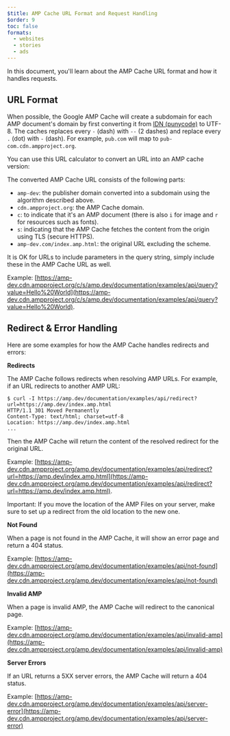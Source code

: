 ```yaml
---
$title: AMP Cache URL Format and Request Handling
$order: 9
toc: false
formats:
  - websites
  - stories
  - ads
---
```


In this document, you'll learn about the AMP Cache URL format and how it handles requests. 

## URL Format

When possible, the Google AMP Cache will create a subdomain for each AMP document's domain by first converting it from [IDN (punycode)](https://en.wikipedia.org/wiki/Punycode) to UTF-8. The caches replaces every `-` (dash) with `--` (2 dashes) and replace every `.` (dot) with `-` (dash). For example, `pub.com` will map to `pub-com.cdn.ampproject.org`.

You can use this URL calculator to convert an URL into an AMP cache version:

<div>
<amp-iframe title="AMP Cache tool" height="104" layout="fixed-height" sandbox="allow-scripts allow-same-origin allow-popups" src="{{ doc.pod.podspec.base_urls.preview }}/static/samples/files/amp-url-converter.html?url=https://amp.dev/index.amp.html">
  <div placeholder></div>
</amp-iframe>
</div>

The converted AMP Cache URL consists of the following parts:

* `amp-dev`: the publisher domain converted into a subdomain using the algorithm described above.</li>
* `cdn.ampproject.org`: the AMP Cache domain.
* `c`: to indicate that it's an AMP document (there is also `i` for image and `r` for resources such as fonts).
* `s`: indicating that the AMP Cache fetches the content from the origin using TLS (secure HTTPS).
* `amp-dev.com/index.amp.html`: the original URL excluding the scheme.

It is OK for URLs to include parameters in the query string, simply include these in the AMP Cache URL as well.

Example: [https://amp-dev.cdn.ampproject.org/c/s/amp.dev/documentation/examples/api/query?value=Hello%20World](https://amp-dev.cdn.ampproject.org/c/s/amp.dev/documentation/examples/api/query?value=Hello%20World).

## Redirect & Error Handling

Here are some examples for how the AMP Cache handles redirects and errors:

**Redirects**

The AMP Cache follows redirects when resolving AMP URLs. For example, if an URL redirects to another AMP URL:

```
$ curl -I https://amp.dev/documentation/examples/api/redirect?url=https://amp.dev/index.amp.html
HTTP/1.1 301 Moved Permanently
Content-Type: text/html; charset=utf-8
Location: https://amp.dev/index.amp.html
...
```

Then the AMP Cache will return the content of the resolved redirect for the original URL.

Example: [https://amp-dev.cdn.ampproject.org/amp.dev/documentation/examples/api/redirect?url=https://amp.dev/index.amp.html](https://amp-dev.cdn.ampproject.org/amp.dev/documentation/examples/api/redirect?url=https://amp.dev/index.amp.html).

Important: If you move the location of the AMP Files on your server, make sure to set up a redirect from the old location to the new one.

**Not Found**

When a page is not found in the AMP Cache, it will show an error page and return a 404 status.

Example: [https://amp-dev.cdn.ampproject.org/amp.dev/documentation/examples/api/not-found](https://amp-dev.cdn.ampproject.org/amp.dev/documentation/examples/api/not-found)

**Invalid AMP**

When a page is invalid AMP, the AMP Cache will redirect to the canonical page.</p>

Example: [https://amp-dev.cdn.ampproject.org/amp.dev/documentation/examples/api/invalid-amp](https://amp-dev.cdn.ampproject.org/amp.dev/documentation/examples/api/invalid-amp)

**Server Errors**

If an URL returns a 5XX server errors, the AMP Cache will return a 404 status.</p>

Example: [https://amp-dev.cdn.ampproject.org/amp.dev/documentation/examples/api/server-error](https://amp-dev.cdn.ampproject.org/amp.dev/documentation/examples/api/server-error)
